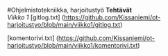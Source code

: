 #Ohjelmistotekniikka, harjoitustyö
**Tehtävät**  
*Viikko 1*
[gitlog.txt] (https://github.com/Kissaniemi/ot-harjoitustyo/blob/main/viikko1/gitlog.txt)

[komentorivi.txt] (https://github.com/Kissaniemi/ot-harjoitustyo/blob/main/viikko1/komentorivi.txt)
